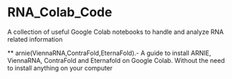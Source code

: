 # RNA_Colab_Code
A collection of useful Google Colab notebooks to handle and analyze RNA related information

** arnie(ViennaRNA,ContraFold,EternaFold).- A guide to install ARNIE, ViennaRNA, ContraFold and Eternafold on Google Colab. Without the need to install anything on your computer
